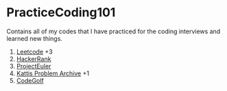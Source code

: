 # PracticeCoding101
Contains all of my codes that I have practiced for the coding interviews and learned new things.

1. [Leetcode](https://leetcode.com/problemset/all/) +3
2. [HackerRank](https://www.hackerrank.com/)
3. [ProjectEuler](https://projecteuler.net/about)
4. [Kattis Problem Archive](https://open.kattis.com/) +1
5. [CodeGolf](https://code.golf/)
